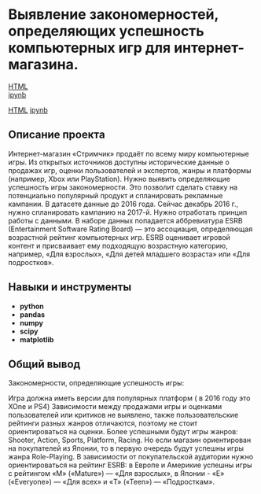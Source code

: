 # Выявление закономерностей, определяющих успешность компьютерных игр для интернет-магазина.

[HTML](https://github.com/OlushkaZ/Portfolio/edit/main/computer%20games/games.html)    
[ipynb](https://github.com/OlushkaZ/Portfolio/edit/main/computer%20games/games.ipynb)

[HTML](https://github.com/aq2003/Portfolio/blob/main/Gold%20Recovery/P9_Portfolio.html)     [ipynb](https://github.com/aq2003/Portfolio/blob/main/Gold%20Recovery/P9_Portfolio.ipynb)

## Описание проекта

Интернет-магазин «Стримчик» продаёт по всему миру компьютерные игры. Из открытых источников доступны исторические данные о продажах игр, оценки пользователей и экспертов, жанры и платформы (например, Xbox или PlayStation). Нужно выявить определяющие успешность игры закономерности. Это позволит сделать ставку на потенциально популярный продукт и спланировать рекламные кампании.
В датасете данные до 2016 года. Сейчас декабрь 2016 г., нужно спланировать кампанию на 2017-й. Нужно отработать принцип работы с данными. В наборе данных попадается аббревиатура ESRB (Entertainment Software Rating Board) — это ассоциация, определяющая возрастной рейтинг компьютерных игр. ESRB оценивает игровой контент и присваивает ему подходящую возрастную категорию, например, «Для взрослых», «Для детей младшего возраста» или «Для подростков».

## Навыки и инструменты

- **python**
- **pandas**
- **numpy**
- **scipy**
- **matplotlib**

## 

## Общий вывод

Закономерности, определяющие успешность игры:

Игра должна иметь версии для популярных платформ ( в 2016 году это XOne и PS4)
Зависимости между продажами игры и оценками пользователей или критиков не выявлено, также пользовательские рейтинги разных жанров отличаются, поэтому не стоит ориентироваться на оценки.
Более успешными будут игры жанров: Shooter, Action, Sports, Platform, Racing. Но если магазин ориентирован на покупателей из Японии, то в первую очередь будут успешны игры жанра Role-Playing.
В зависимости от покупательской аудитории нужно ориентироваться на рейтинг ESRB: в Европе и Америкие успешны игры с рейтингом «M» («Mature») — «Для взрослых», в Японии - «E» («Everyone») — «Для всех» и «T» («Teen») — «Подросткам».
